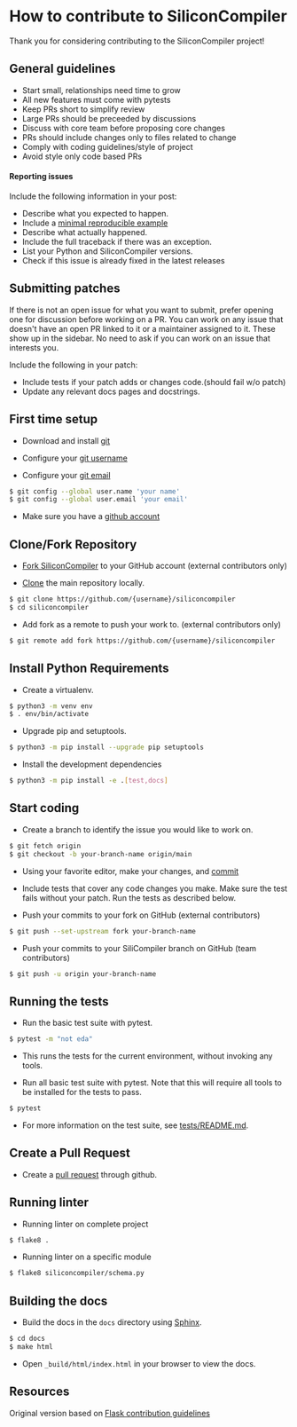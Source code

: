 How to contribute to SiliconCompiler
=====================================

Thank you for considering contributing to the SiliconCompiler project!

## General guidelines
- Start small, relationships need time to grow
- All new features must come with pytests
- Keep PRs short to simplify review
- Large PRs should be preceeded by discussions
- Discuss with core team before proposing core changes
- PRs should include changes only to files related to change
- Comply with coding guidelines/style of project
- Avoid style only code based PRs

#### Reporting issues

Include the following information in your post:

- Describe what you expected to happen.
- Include a [minimal reproducible example](https://stackoverflow.com/help/minimal-reproducible-example)
- Describe what actually happened.
- Include the full traceback if there was an exception.
- List your Python and SiliconCompiler versions.
- Check if this issue is already fixed in the latest releases

## Submitting patches

If there is not an open issue for what you want to submit, prefer opening one
for discussion before working on a PR. You can work on any issue that doesn't
have an open PR linked to it or a maintainer assigned to it. These show up in
the sidebar. No need to ask if you can work on an issue that interests you.

Include the following in your patch:

- Include tests if your patch adds or changes code.(should fail w/o patch)
- Update any relevant docs pages and docstrings.


## First time setup

- Download and install [git](https://git-scm.com/downloads)

- Configure your [git username](https://docs.github.com/en/github/using-git/setting-your-username-in-git)

- Configure your [git email](https://docs.github.com/en/github/setting-up-and-managing-your-github-user-account/setting-your-commit-email-address)

```sh
$ git config --global user.name 'your name'
$ git config --global user.email 'your email'
```
- Make sure you have a [github account](https://github.com/join)


## Clone/Fork Repository

- [Fork SiliconCompiler]( https://github.com/siliconcompiler/siliconcompiler/fork) to your GitHub account (external contributors only)

- [Clone](https://docs.github.com/en/github/getting-started-with-github/fork-a-repo#step-2-create-a-local-clone-of-your-fork) the main repository locally.

```sh
$ git clone https://github.com/{username}/siliconcompiler
$ cd siliconcompiler
```

-  Add fork as a remote to push your work to. (external contributors only)

```sh
$ git remote add fork https://github.com/{username}/siliconcompiler
```



## Install Python Requirements

-  Create a virtualenv.
```sh
$ python3 -m venv env
$ . env/bin/activate
```

- Upgrade pip and setuptools.
```sh
$ python3 -m pip install --upgrade pip setuptools
```

- Install the development dependencies
```sh
$ python3 -m pip install -e .[test,docs]
```

## Start coding

-  Create a branch to identify the issue you would like to work on.

```sh
$ git fetch origin
$ git checkout -b your-branch-name origin/main
```
- Using your favorite editor, make your changes, and [commit](https://dont-be-afraid-to-commit.readthedocs.io/en/latest/git/commandlinegit.html#commit-your-changes)

- Include tests that cover any code changes you make. Make sure the test fails without your patch. Run the tests as described below.

- Push your commits to your fork on GitHub (external contributors)

```sh
$ git push --set-upstream fork your-branch-name
```

- Push your commits to your SiliCompiler branch on GitHub (team contributors)
```sh
$ git push -u origin your-branch-name
```


## Running the tests

- Run the basic test suite with pytest.
```sh
$ pytest -m "not eda"
```
- This runs the tests for the current environment, without invoking any tools.

- Run all basic test suite with pytest. Note that this will require all tools to be installed for the tests to pass.
```sh
$ pytest
```

- For more information on the test suite, see [tests/README.md](tests/README.md).

## Create a Pull Request

- Create a [pull request](https://docs.github.com/en/github/collaborating-with-issues-and-pull-requests/creating-a-pull-request) through github.

## Running linter

- Running linter on complete project
```sh
$ flake8 .
```

- Running linter on a specific module
```sh
$ flake8 siliconcompiler/schema.py
```


## Building the docs

- Build the docs in the ``docs`` directory using [Sphinx](https://www.sphinx-doc.org/en/stable/).

```sh
$ cd docs
$ make html
```
- Open ``_build/html/index.html`` in your browser to view the docs.


## Resources ###

Original version based on [Flask contribution guidelines](https://flask.palletsprojects.com/en/2.0.x/contributing/)
